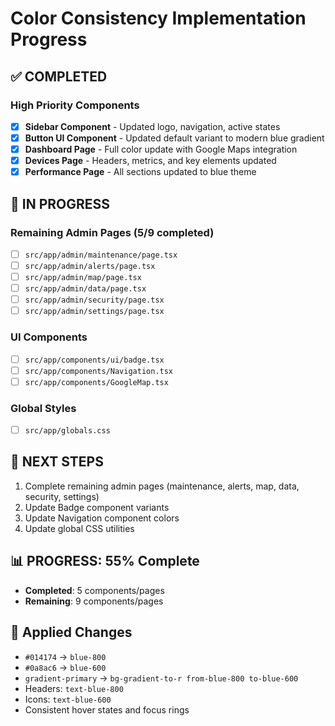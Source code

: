 # Color Consistency Implementation Progress

## ✅ COMPLETED

### High Priority Components
- [x] **Sidebar Component** - Updated logo, navigation, active states
- [x] **Button UI Component** - Updated default variant to modern blue gradient
- [x] **Dashboard Page** - Full color update with Google Maps integration
- [x] **Devices Page** - Headers, metrics, and key elements updated
- [x] **Performance Page** - All sections updated to blue theme

## 🔄 IN PROGRESS

### Remaining Admin Pages (5/9 completed)
- [ ] `src/app/admin/maintenance/page.tsx`
- [ ] `src/app/admin/alerts/page.tsx`
- [ ] `src/app/admin/map/page.tsx`
- [ ] `src/app/admin/data/page.tsx`
- [ ] `src/app/admin/security/page.tsx`
- [ ] `src/app/admin/settings/page.tsx`

### UI Components
- [ ] `src/app/components/ui/badge.tsx`
- [ ] `src/app/components/Navigation.tsx`
- [ ] `src/app/components/GoogleMap.tsx`

### Global Styles
- [ ] `src/app/globals.css`

## 🎯 NEXT STEPS
1. Complete remaining admin pages (maintenance, alerts, map, data, security, settings)
2. Update Badge component variants
3. Update Navigation component colors
4. Update global CSS utilities

## 📊 PROGRESS: 55% Complete
- **Completed**: 5 components/pages
- **Remaining**: 9 components/pages

## 🔧 Applied Changes
- `#014174` → `blue-800`
- `#0a8ac6` → `blue-600`
- `gradient-primary` → `bg-gradient-to-r from-blue-800 to-blue-600`
- Headers: `text-blue-800`
- Icons: `text-blue-600`
- Consistent hover states and focus rings